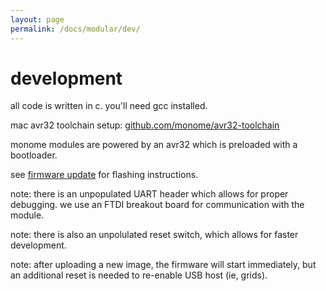 ```yaml
---
layout: page
permalink: /docs/modular/dev/
---
```


# development

all code is written in c. you'll need gcc installed.

mac avr32 toolchain setup: [github.com/monome/avr32-toolchain](https://github.com/monome/avr32-toolchain)

monome modules are powered by an avr32 which is preloaded with a bootloader.

see [firmware update](/docs/modular/update) for flashing instructions.

note: there is an unpopulated UART header which allows for proper debugging. we use an FTDI breakout board for communication with the module.

note: there is also an unpolulated reset switch, which allows for faster development.

note: after uploading a new image, the firmware will start immediately, but an additional reset is needed to re-enable USB host (ie, grids).